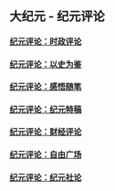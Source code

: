 ## 大纪元 - 纪元评论

#### [纪元评论：时政评论](indexes/nsc1025/README.md?08050330)
#### [纪元评论：以史为鉴](indexes/nsc1028/README.md?08050330)
#### [纪元评论：感悟随笔](indexes/nsc1035/README.md?08050330)
#### [纪元评论：纪元特稿](indexes/nsc424/README.md?08050330)
#### [纪元评论：财经评论](indexes/nsc1026/README.md?08050330)
#### [纪元评论：自由广场](indexes/nsc993/README.md?08050330)
#### [纪元评论：纪元社论](indexes/nsc422/README.md?08050330)
